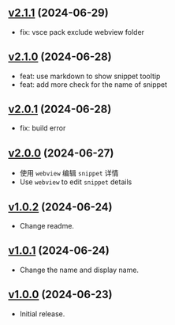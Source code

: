 ## [v2.1.1](https://github.com/tomjs/vscode-snippets-manager/compare/v2.1.0...v2.1.1) (2024-06-29)

- fix: vsce pack exclude webview folder

## [v2.1.0](https://github.com/tomjs/vscode-snippets-manager/compare/v2.0.1...v2.1.0) (2024-06-28)

- feat: use markdown to show snippet tooltip
- feat: add more check for the name of snippet

## [v2.0.1](https://github.com/tomjs/vscode-snippets-manager/compare/v2.0.0...v2.0.1) (2024-06-28)

- fix: build error

## [v2.0.0](https://github.com/tomjs/vscode-snippets-manager/compare/v1.0.2...v2.0.0) (2024-06-27)

- 使用 `webview` 编辑 `snippet` 详情
- Use `webview` to edit `snippet` details

## [v1.0.2](https://github.com/tomjs/vscode-snippets-manager/compare/v1.0.1...v1.0.2) (2024-06-24)

- Change readme.

## [v1.0.1](https://github.com/tomjs/vscode-snippets-manager/compare/v1.0.0...v1.0.1) (2024-06-24)

- Change the name and display name.

## [v1.0.0](https://github.com/tomjs/vscode-snippets-manager/releases/tag/v1.0.0) (2024-06-23)

- Initial release.
